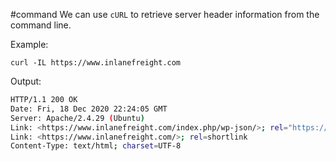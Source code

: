 #command 
We can use `cURL` to retrieve server header information from the command line.

Example:
```pug
curl -IL https://www.inlanefreight.com
```

Output:
```sh
HTTP/1.1 200 OK
Date: Fri, 18 Dec 2020 22:24:05 GMT
Server: Apache/2.4.29 (Ubuntu)
Link: <https://www.inlanefreight.com/index.php/wp-json/>; rel="https://api.w.org/"
Link: <https://www.inlanefreight.com/>; rel=shortlink
Content-Type: text/html; charset=UTF-8
```
